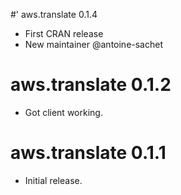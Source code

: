 #' aws.translate 0.1.4

* First CRAN release
* New maintainer @antoine-sachet

# aws.translate 0.1.2

* Got client working.

# aws.translate 0.1.1

* Initial release.
